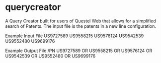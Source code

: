 # querycreator
A Query Creator built for users of Questel Web that allows for a simplified search of Patents. The input file is the patents in a new line
configuration.

Example Input File
US9727589
US9558215
US9576124
US9542539
US9552480
US9699176

Example Output File
/PN US9727589 OR US9558215 OR US9576124 OR US9542539 OR US9552480 OR US9699176
